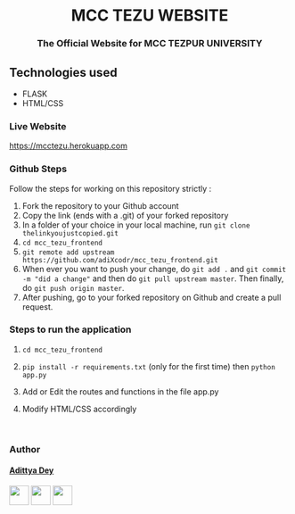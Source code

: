 <h1 align="center" >MCC TEZU WEBSITE</h1>
<h3 align="center">The Official Website for MCC TEZPUR UNIVERSITY</h3>

## Technologies used
* FLASK
* HTML/CSS

### Live Website
https://mcctezu.herokuapp.com


### Github Steps
Follow the steps for working on this repository strictly :
1. Fork the repository to your Github account
2. Copy the link (ends with a .git) of your forked repository
3. In a folder of your choice in your local machine, run `git clone thelinkyoujustcopied.git`
4. `cd mcc_tezu_frontend`
5. `git remote add upstream https://github.com/adiXcodr/mcc_tezu_frontend.git` 
6. When ever you want to push your change, do `git add .` and `git commit -m "did a change"` and then do `git pull upstream master`. Then finally, do `git push origin master`.
7. After pushing, go to your forked repository on Github and create a pull request.



### Steps to run the application

1. `cd mcc_tezu_frontend`
   
2. `pip install -r requirements.txt` (only for the first time) then `python app.py`

3. Add or Edit the routes and functions in the file app.py

4. Modify HTML/CSS accordingly


<br> 

### Author

#### [Adittya Dey](https://github.com/adiXcodr)

[<img src="https://image.flaticon.com/icons/svg/185/185964.svg" width="35" padding="10">](https://www.linkedin.com/in/adittya-dey-3966b916b/)
[<img src="https://image.flaticon.com/icons/svg/185/185981.svg" width="35" padding="10">](https://www.facebook.com/adittya.dey.3)
[<img src="https://image.flaticon.com/icons/svg/185/185985.svg" width="35" padding="10">](https://www.instagram.com/adixdey/)

